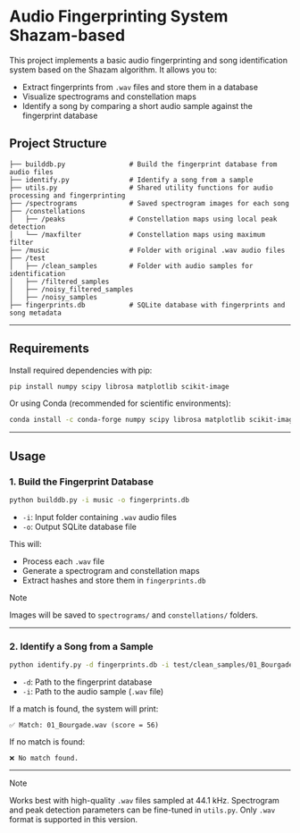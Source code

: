 # Audio Fingerprinting System Shazam-based

This project implements a basic audio fingerprinting and song identification system based on the Shazam algorithm. It allows you to:

- Extract fingerprints from `.wav` files and store them in a database
- Visualize spectrograms and constellation maps
- Identify a song by comparing a short audio sample against the fingerprint database


## Project Structure

```
├── builddb.py                # Build the fingerprint database from audio files
├── identify.py               # Identify a song from a sample
├── utils.py                  # Shared utility functions for audio processing and fingerprinting
├── /spectrograms             # Saved spectrogram images for each song
├── /constellations
│   ├── /peaks                # Constellation maps using local peak detection
│   └── /maxfilter            # Constellation maps using maximum filter
├── /music                    # Folder with original .wav audio files
├── /test
│   ├── /clean_samples        # Folder with audio samples for identification
│   ├── /filtered_samples
│   ├── /noisy_filtered_samples
│   ├── /noisy_samples               
├── fingerprints.db           # SQLite database with fingerprints and song metadata
```

---

## Requirements

Install required dependencies with pip:

```bash
pip install numpy scipy librosa matplotlib scikit-image
```

Or using Conda (recommended for scientific environments):

```bash
conda install -c conda-forge numpy scipy librosa matplotlib scikit-image
```

---

## Usage

### 1. Build the Fingerprint Database

```bash
python builddb.py -i music -o fingerprints.db
```

- `-i`: Input folder containing `.wav` audio files
- `-o`: Output SQLite database file

This will:
- Process each `.wav` file
- Generate a spectrogram and constellation maps
- Extract hashes and store them in `fingerprints.db`

> [!NOTE]
> Images will be saved to `spectrograms/` and `constellations/` folders.

---

### 2. Identify a Song from a Sample

```bash
python identify.py -d fingerprints.db -i test/clean_samples/01_Bourgade_samples/01_Bourgade_0.wav
```

- `-d`: Path to the fingerprint database
- `-i`: Path to the audio sample (`.wav` file)

If a match is found, the system will print:

```
✅ Match: 01_Bourgade.wav (score = 56)
```

If no match is found:

```
❌ No match found.
```

---

> [!NOTE]
> Works best with high-quality `.wav` files sampled at 44.1 kHz.
> Spectrogram and peak detection parameters can be fine-tuned in `utils.py`.
> Only `.wav` format is supported in this version.

